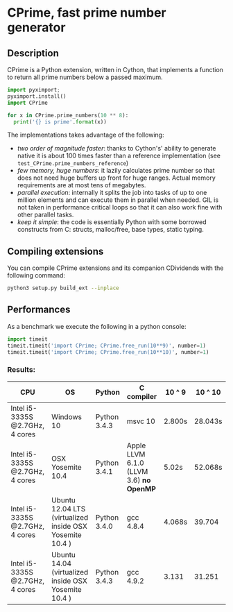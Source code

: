 # CPrime, fast prime number generator

## Description

CPrime is a Python extension, written in Cython, that implements a function to
return all prime numbers below a passed maximum.

```python
import pyximport;
pyximport.install()
import CPrime

for x in CPrime.prime_numbers(10 ** 8):
  print('{} is prime'.format(x))
```

The implementations takes advantage of the following:
- *two order of magnitude faster*: thanks to Cython's' ability to generate
  native it is about 100 times faster than a reference implementation (see
  `test_CPrime.prime_numbers_reference`)
- *few memory, huge numbers*: it lazily calculates prime number so that
  does not need huge buffers up front for huge ranges. Actual memory
  requirements are at most tens of megabytes.
- *parallel execution*: internally it splits the job into tasks of up to one
  million elements and can execute them in parallel when needed. GIL is not
  taken in performance critical loops so that it can also work fine with other
  parallel tasks.
- *keep it simple*: the code is essentially Python with some borrowed
  constructs from C: structs, malloc/free, base types, static typing.


## Compiling extensions


You can compile CPrime extensions and its companion CDividends with the
following command:


```sh
python3 setup.py build_ext --inplace
```


## Performances

As a benchmark we execute the following in a python console:

```python
import timeit
timeit.timeit('import CPrime; CPrime.free_run(10**9)', number=1)
timeit.timeit('import CPrime; CPrime.free_run(10**10)', number=1)
```

### Results:

| CPU | OS  | Python | C compiler | 10 ^ 9 | 10 ^ 10 |
| --- | --- | ------ | ---------- | ------ | ------- |
| Intel i5-3335S @2.7GHz, 4 cores | Windows 10 | Python 3.4.3 | msvc 10 | 2.800s | 28.043s |
| Intel i5-3335S @2.7GHz, 4 cores | OSX Yosemite 10.4 | Python 3.4.1 | Apple LLVM 6.1.0 (LLVM 3.6) **no OpenMP** | 5.02s | 52.068s |
| Intel i5-3335S @2.7GHz, 4 cores | Ubuntu 12.04 LTS (virtualized inside OSX Yosemite 10.4 ) | Python 3.4.0 | gcc 4.8.4 | 4.068s | 39.704 |
| Intel i5-3335S @2.7GHz, 4 cores | Ubuntu 14.04 (virtualized inside OSX Yosemite 10.4 ) | Python 3.4.3 | gcc 4.9.2 | 3.131 | 31.251 |
